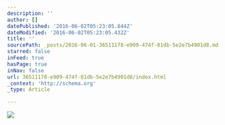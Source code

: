```yaml
---
description: ''
author: []
datePublished: '2016-06-02T05:23:05.844Z'
dateModified: '2016-06-02T05:23:05.432Z'
title: ''
sourcePath: _posts/2016-06-01-36511178-e909-474f-81db-5e2e7b4901d8.md
starred: false
inFeed: true
hasPage: true
inNav: false
url: 36511178-e909-474f-81db-5e2e7b4901d8/index.html
_context: 'http://schema.org'
_type: Article

---
```

![](https://the-grid-user-content.s3-us-west-2.amazonaws.com/29decb04-c5b0-4768-b1a1-53b2483562a5.png)